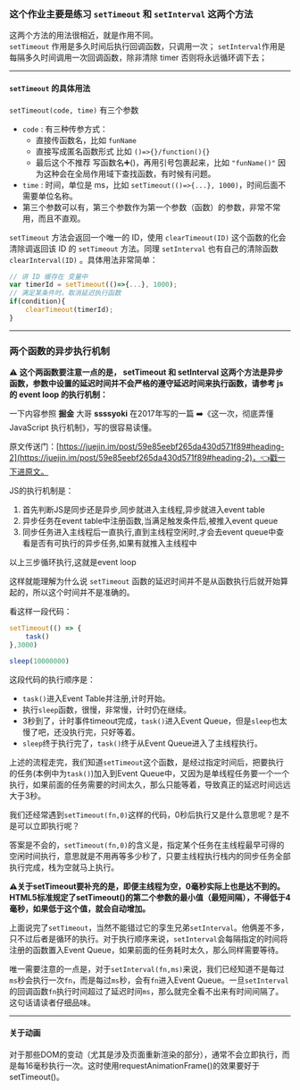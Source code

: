### 这个作业主要是练习 `setTimeout` 和 `setInterval` 这两个方法

这两个方法的用法很相近，就是作用不同。  
`setTimeout` 作用是多久时间后执行回调函数，只调用一次； 
`setInterval`作用是每隔多久时间调用一次回调函数，除非清除 timer 否则将永远循环调下去；

***

#### `setTimeout` 的具体用法

`setTimeout(code, time)` 有三个参数
- `code` : 有三种传参方式：
    - 直接传函数名，比如 `funName`
    - 直接写成匿名函数形式 比如 `()=>{}/function(){}`
    - 最后这个不推荐 写函数名➕()，再用引号包裹起来，比如 `"funName()"` 因为这种会在全局作用域下查找函数，有时候有问题。
- `time` : 时间，单位是 ms，比如 `setTimeout(()=>{...}, 1000)`，时间后面不需要单位名称。
- 第三个参数可以有，第三个参数作为第一个参数（函数）的参数，非常不常用，而且不直观。

`setTimeout` 方法会返回一个唯一的 ID，使用 `clearTimeout(ID)` 这个函数的化会清除调返回该 ID 的 `setTimeout` 方法。同理 `setInterval` 也有自己的清除函数 `clearInterval(ID)` 。具体用法非常简单：

```js
// 讲 ID 缓存在 变量中
var timerId = setTimeout(()=>{...}, 1000);
// 满足某条件时，取消延迟执行函数
if(condition){
    clearTimeout(timerId);
}
```

***

### 两个函数的异步执行机制

⚠️ **这个两函数要注意一点的是， setTimeout 和 setInterval 这两个方法是异步函数，参数中设置的延迟时间并不会严格的遵守延迟时间来执行函数，请参考 js 的 event loop 的执行机制：**

一下内容参照  **掘金** 大哥 **ssssyoki** 在2017年写的一篇 ➡️《这一次，彻底弄懂 JavaScript 执行机制》，写的很容易读懂。

原文传送门：[https://juejin.im/post/59e85eebf265da430d571f89#heading-2](https://juejin.im/post/59e85eebf265da430d571f89#heading-2)，👈戳一下进原文。

JS的执行机制是：

1. 首先判断JS是同步还是异步,同步就进入主线程,异步就进入event table
2. 异步任务在event table中注册函数,当满足触发条件后,被推入event queue
3. 同步任务进入主线程后一直执行,直到主线程空闲时,才会去event queue中查看是否有可执行的异步任务,如果有就推入主线程中

以上三步循环执行,这就是event loop

这样就能理解为什么说 `setTimeout` 函数的延迟时间并不是从函数执行后就开始算起的，所以这个时间并不是准确的。

看这样一段代码：

```js
setTimeout(() => {
    task()
},3000)

sleep(10000000)
```
这段代码的执行顺序是：
- `task()`进入Event Table并注册,计时开始。
- 执行`sleep`函数，很慢，非常慢，计时仍在继续。
- 3秒到了，计时事件timeout完成，`task()`进入Event Queue，但是`sleep`也太慢了吧，还没执行完，只好等着。
- `sleep`终于执行完了，`task()`终于从Event Queue进入了主线程执行。

上述的流程走完，我们知道`setTimeout`这个函数，是经过指定时间后，把要执行的任务(本例中为`task()`)加入到Event Queue中，又因为是单线程任务要一个一个执行，如果前面的任务需要的时间太久，那么只能等着，导致真正的延迟时间远远大于3秒。

我们还经常遇到`setTimeout(fn,0)`这样的代码，0秒后执行又是什么意思呢？是不是可以立即执行呢？

答案是不会的，`setTimeout(fn,0)`的含义是，指定某个任务在主线程最早可得的空闲时间执行，意思就是不用再等多少秒了，只要主线程执行栈内的同步任务全部执行完成，栈为空就马上执行。

**⚠️关于setTimeout要补充的是，即便主线程为空，0毫秒实际上也是达不到的。HTML5标准规定了setTimeout()的第二个参数的最小值（最短间隔），不得低于4毫秒，如果低于这个值，就会自动增加。**

上面说完了`setTimeout`，当然不能错过它的孪生兄弟`setInterval`。他俩差不多，只不过后者是循环的执行。对于执行顺序来说，`setInterval`会每隔指定的时间将注册的函数置入Event Queue，如果前面的任务耗时太久，那么同样需要等待。

唯一需要注意的一点是，对于`setInterval(fn,ms)`来说，我们已经知道不是每过`ms`秒会执行一次`fn`，而是每过`ms`秒，会有`fn`进入Event Queue。一旦`setInterval`的回调函数`fn`执行时间超过了延迟时间`ms`，那么就完全看不出来有时间间隔了。这句话请读者仔细品味。

***

#### 关于动画

对于那些DOM的变动（尤其是涉及页面重新渲染的部分），通常不会立即执行，而是每16毫秒执行一次。这时使用requestAnimationFrame()的效果要好于setTimeout()。
